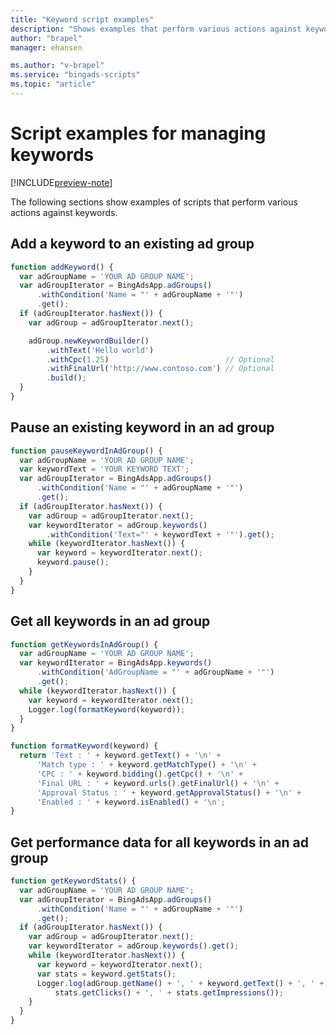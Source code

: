 ```yaml
---
title: "Keyword script examples"
description: "Shows examples that perform various actions against keywords."
author: "brapel"
manager: ehansen

ms.author: "v-brapel"
ms.service: "bingads-scripts"
ms.topic: "article"
---
```


# Script examples for managing keywords

[!INCLUDE[preview-note](../includes/preview-note.md)]

The following sections show examples of scripts that perform various actions against keywords.


## Add a keyword to an existing ad group
```javascript
function addKeyword() {
  var adGroupName = 'YOUR AD GROUP NAME';
  var adGroupIterator = BingAdsApp.adGroups()
      .withCondition('Name = "' + adGroupName + '"')
      .get();
  if (adGroupIterator.hasNext()) {
    var adGroup = adGroupIterator.next();

    adGroup.newKeywordBuilder()
        .withText('Hello world')
        .withCpc(1.25)                          // Optional
        .withFinalUrl('http://www.contoso.com') // Optional
        .build();
  }
}
```

## Pause an existing keyword in an ad group
```javascript
function pauseKeywordInAdGroup() {
  var adGroupName = 'YOUR AD GROUP NAME';
  var keywordText = 'YOUR KEYWORD TEXT';
  var adGroupIterator = BingAdsApp.adGroups()
      .withCondition('Name = "' + adGroupName + '"')
      .get();
  if (adGroupIterator.hasNext()) {
    var adGroup = adGroupIterator.next();
    var keywordIterator = adGroup.keywords()
        .withCondition('Text="' + keywordText + '"').get();
    while (keywordIterator.hasNext()) {
      var keyword = keywordIterator.next();
      keyword.pause();
    }
  }
}
```

## Get all keywords in an ad group
```javascript
function getKeywordsInAdGroup() {
  var adGroupName = 'YOUR AD GROUP NAME';
  var keywordIterator = BingAdsApp.keywords()
      .withCondition('AdGroupName = "' + adGroupName + '"')
      .get();
  while (keywordIterator.hasNext()) {
    var keyword = keywordIterator.next();
    Logger.log(formatKeyword(keyword));
  }
}

function formatKeyword(keyword) {
  return 'Text : ' + keyword.getText() + '\n' +
      'Match type : ' + keyword.getMatchType() + '\n' +
      'CPC : ' + keyword.bidding().getCpc() + '\n' +
      'Final URL : ' + keyword.urls().getFinalUrl() + '\n' +
      'Approval Status : ' + keyword.getApprovalStatus() + '\n' +
      'Enabled : ' + keyword.isEnabled() + '\n';
}
```

## Get performance data for all keywords in an ad group
```javascript
function getKeywordStats() {
  var adGroupName = 'YOUR AD GROUP NAME';
  var adGroupIterator = BingAdsApp.adGroups()
      .withCondition('Name = "' + adGroupName + '"')
      .get();
  if (adGroupIterator.hasNext()) {
    var adGroup = adGroupIterator.next();
    var keywordIterator = adGroup.keywords().get();
    while (keywordIterator.hasNext()) {
      var keyword = keywordIterator.next();
      var stats = keyword.getStats();
      Logger.log(adGroup.getName() + ', ' + keyword.getText() + ', ' +
          stats.getClicks() + ', ' + stats.getImpressions());
    }
  }
}
```